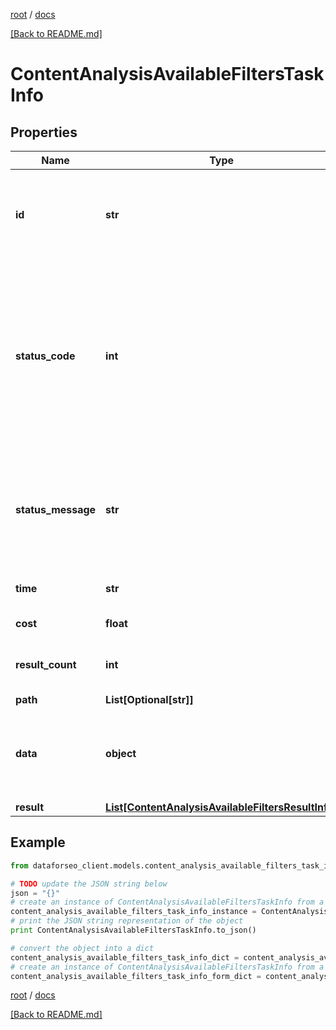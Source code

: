 [root](./../ "root") / [docs](./ "docs")

[[Back to README.md]](./../README.md "[Back to README.md]")

# ContentAnalysisAvailableFiltersTaskInfo

## Properties

Name | Type | Description | Notes
------------ | ------------- | ------------- | -------------
**id** | **str** | task identifier unique task identifier in our system in the UUID format | [optional]
**status_code** | **int** | status code of the task generated by DataForSEO, can be within the following range: 10000-60000 you can find the full list of the response codes here | [optional]
**status_message** | **str** | informational message of the task you can find the full list of general informational messages here | [optional]
**time** | **str** | execution time, seconds | [optional]
**cost** | **float** | total tasks cost, USD | [optional]
**result_count** | **int** | number of elements in the result array | [optional]
**path** | **List[Optional[str]]** | URL path | [optional]
**data** | **object** | contains the same parameters that you specified in the POST request | [optional]
**result** | [**List[ContentAnalysisAvailableFiltersResultInfo]**](ContentAnalysisAvailableFiltersResultInfo.md) |  | [optional]

## Example

```python
from dataforseo_client.models.content_analysis_available_filters_task_info import ContentAnalysisAvailableFiltersTaskInfo

# TODO update the JSON string below
json = "{}"
# create an instance of ContentAnalysisAvailableFiltersTaskInfo from a JSON string
content_analysis_available_filters_task_info_instance = ContentAnalysisAvailableFiltersTaskInfo.from_json(json)
# print the JSON string representation of the object
print ContentAnalysisAvailableFiltersTaskInfo.to_json()

# convert the object into a dict
content_analysis_available_filters_task_info_dict = content_analysis_available_filters_task_info_instance.to_dict()
# create an instance of ContentAnalysisAvailableFiltersTaskInfo from a dict
content_analysis_available_filters_task_info_form_dict = content_analysis_available_filters_task_info.from_dict(content_analysis_available_filters_task_info_dict)
```

  

[root](./../ "root") / [docs](./ "docs")

[[Back to README.md]](./../README.md "[Back to README.md]")